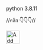 python 3.8.11

//คลิก 👇👇👇//

<a href="https://line.me/R/ti/p/~thirdz11"><img height="36" border="0" alt="Add Friend" src="https://scdn.line-apps.com/n/line_add_friends/btn/en.png"></a>


